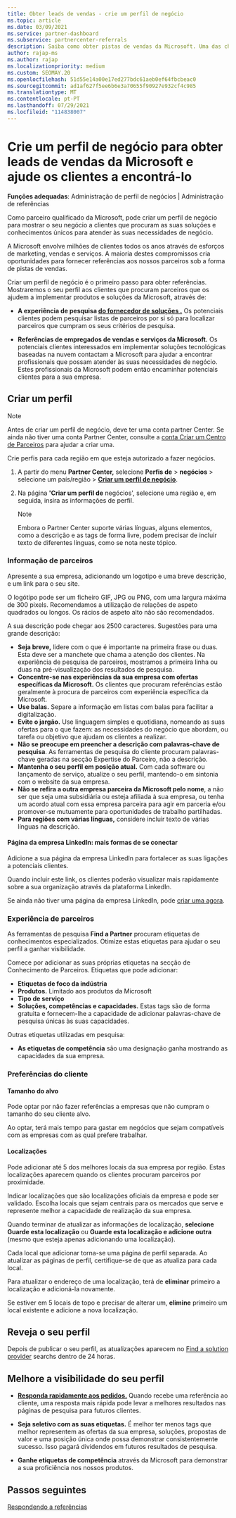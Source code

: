 ```yaml
---
title: Obter leads de vendas - crie um perfil de negócio
ms.topic: article
ms.date: 03/09/2021
ms.service: partner-dashboard
ms.subservice: partnercenter-referrals
description: Saiba como obter pistas de vendas da Microsoft. Uma das chaves é criar um perfil de negócio no Partner Center que permita que os clientes o encontrem mais facilmente.
author: rajap-ms
ms.author: rajap
ms.localizationpriority: medium
ms.custom: SEOMAY.20
ms.openlocfilehash: 51d55e14a00e17ed277bdc61aeb0ef64fbcbeac0
ms.sourcegitcommit: ad1af627f5ee6b6e3a70655f90927e932cf4c985
ms.translationtype: MT
ms.contentlocale: pt-PT
ms.lasthandoff: 07/29/2021
ms.locfileid: "114838007"
---
```

# <a name="create-a-business-profile-to-get-microsoft-sales-leads-and-help-customers-find-you"></a>Crie um perfil de negócio para obter leads de vendas da Microsoft e ajude os clientes a encontrá-lo

**Funções adequadas**: Administração de perfil de negócios | Administração de referências

Como parceiro qualificado da Microsoft, pode criar um perfil de negócio para mostrar o seu negócio a clientes que procuram as suas soluções e conhecimentos únicos para atender às suas necessidades de negócio.

A Microsoft envolve milhões de clientes todos os anos através de esforços de marketing, vendas e serviços. A maioria destes compromissos cria oportunidades para fornecer referências aos nossos parceiros sob a forma de pistas de vendas. 

Criar um perfil de negócio é o primeiro passo para obter referências. Mostraremos o seu perfil aos clientes que procuram parceiros que os ajudem a implementar produtos e soluções da Microsoft, através de:

- **A experiência de pesquisa [do fornecedor de soluções .](https://www.microsoft.com/solution-providers/home)** Os potenciais clientes podem pesquisar listas de parceiros por si só para localizar parceiros que cumpram os seus critérios de pesquisa.

- **Referências de empregados de vendas e serviços da Microsoft.** Os potenciais clientes interessados em implementar soluções tecnológicas baseadas na nuvem contactam a Microsoft para ajudar a encontrar profissionais que possam atender às suas necessidades de negócio. Estes profissionais da Microsoft podem então encaminhar potenciais clientes para a sua empresa.

## <a name="create-a-profile"></a>Criar um perfil

> [!NOTE]  
> Antes de criar um perfil de negócio, deve ter uma conta partner Center. Se ainda não tiver uma conta Partner Center, consulte a [conta Criar um Centro de Parceiros](mpn-create-a-partner-center-account.md) para ajudar a criar uma.

Crie perfis para cada região em que esteja autorizado a fazer negócios.

1. A partir do menu **Partner Center,** selecione **Perfis de** &gt; **negócios** &gt; selecione um país/região > **[Criar um perfil de negócio](https://partner.microsoft.com/referrals/businessprofiles/)**.

2. Na página **'Criar um perfil de** negócios', selecione uma região e, em seguida, insira as informações de perfil.
   > [!NOTE]  
   >  Embora o Partner Center suporte várias línguas, alguns elementos, como a descrição e as tags de forma livre, podem precisar de incluir texto de diferentes línguas, como se nota neste tópico.

### <a name="partner-information"></a>Informação de parceiros

Apresente a sua empresa, adicionando um logotipo e uma breve descrição, e um link para o seu site. 

O logótipo pode ser um ficheiro GIF, JPG ou PNG, com uma largura máxima de 300 pixels. Recomendamos a utilização de relações de aspeto quadrados ou longos. Os rácios de aspeto alto não são recomendados.

A sua descrição pode chegar aos 2500 caracteres. Sugestões para uma grande descrição: 

-  **Seja breve,** lidere com o que é importante na primeira frase ou duas. Esta deve ser a manchete que chama a atenção dos clientes. Na experiência de pesquisa de parceiros, mostramos a primeira linha ou duas na pré-visualização dos resultados de pesquisa.
-  **Concentre-se nas experiências da sua empresa com ofertas específicas da Microsoft.** Os clientes que procuram referências estão geralmente à procura de parceiros com experiência específica da Microsoft.
-  **Use balas.** Separe a informação em listas com balas para facilitar a digitalização.
-  **Evite o jargão.** Use linguagem simples e quotidiana, nomeando as suas ofertas para o que fazem: as necessidades do negócio que abordam, ou tarefa ou objetivo que ajudam os clientes a realizar.
-  **Não se preocupe em preencher a descrição com palavras-chave de pesquisa**. As ferramentas de pesquisa do cliente procuram palavras-chave geradas na secção Expertise do Parceiro, não a descrição.
-  **Mantenha o seu perfil em posição atual.** Com cada software ou lançamento de serviço, atualize o seu perfil, mantendo-o em sintonia com o website da sua empresa.
-  **Não se refira a outra empresa parceira da Microsoft pelo nome**, a não ser que seja uma subsidiária ou esteja afiliada à sua empresa, ou tenha um acordo atual com essa empresa parceira para agir em parceria e/ou promover-se mutuamente para oportunidades de trabalho partilhadas.
-  **Para regiões com várias línguas,** considere incluir texto de várias línguas na descrição.

#### <a name="linkedin-company-page-more-ways-to-connect"></a>Página da empresa LinkedIn: mais formas de se conectar

Adicione a sua página da empresa LinkedIn para fortalecer as suas ligações a potenciais clientes. 

Quando incluir este link, os clientes poderão visualizar mais rapidamente sobre a sua organização através da plataforma LinkedIn.

Se ainda não tiver uma página da empresa LinkedIn, pode [criar uma agora](https://www.linkedin.com/company/setup/new/).

### <a name="partner-expertise"></a>Experiência de parceiros

As ferramentas de pesquisa **Find a Partner** procuram etiquetas de conhecimentos especializados. Otimize estas etiquetas para ajudar o seu perfil a ganhar visibilidade.

Comece por adicionar as suas próprias etiquetas na secção de Conhecimento de Parceiros. Etiquetas que pode adicionar: 

-  **Etiquetas de foco da indústria**
-  **Produtos.** Limitado aos produtos da Microsoft
-  **Tipo de serviço**
-  **Soluções, competências e capacidades.** Estas tags são de forma gratuita e fornecem-lhe a capacidade de adicionar palavras-chave de pesquisa únicas às suas capacidades.

Outras etiquetas utilizadas em pesquisa:

- **As etiquetas de competência** são uma designação ganha mostrando as capacidades da sua empresa.

### <a name="customer-preferences"></a>Preferências do cliente

#### <a name="target-size"></a>Tamanho do alvo

Pode optar por não fazer referências a empresas que não cumpram o tamanho do seu cliente alvo.

Ao optar, terá mais tempo para gastar em negócios que sejam compatíveis com as empresas com as qual prefere trabalhar.

#### <a name="locations"></a>Localizações

Pode adicionar até 5 dos melhores locais da sua empresa por região. Estas localizações aparecem quando os clientes procuram parceiros por proximidade.

Indicar localizações que são localizações oficiais da empresa e pode ser validado. Escolha locais que sejam centrais para os mercados que serve e represente melhor a capacidade de realização da sua empresa.

Quando terminar de atualizar as informações de localização, **selecione Guarde esta localização** ou **Guarde esta localização e adicione outra** (mesmo que esteja apenas adicionando uma localização).

Cada local que adicionar torna-se uma página de perfil separada. Ao atualizar as páginas de perfil, certifique-se de que as atualiza para cada local.

Para atualizar o endereço de uma localização, terá de **eliminar** primeiro a localização e adicioná-la novamente.

Se estiver em 5 locais de topo e precisar de alterar um, **elimine** primeiro um local existente e adicione a nova localização.

## <a name="review-your-profile"></a>Reveja o seu perfil

Depois de publicar o seu perfil, as atualizações aparecem no [Find a solution provider](https://www.microsoft.com/solution-providers/home) searchs dentro de 24 horas.

## <a name="improve-the-visibility-of-your-profile"></a>Melhore a visibilidade do seu perfil

- **[Responda rapidamente aos pedidos.](manage-leads.md)** Quando recebe uma referência ao cliente, uma resposta mais rápida pode levar a melhores resultados nas páginas de pesquisa para futuros clientes.

- **Seja seletivo com as suas etiquetas.**  É melhor ter menos tags que melhor representem as ofertas da sua empresa, soluções, propostas de valor e uma posição única onde possa demonstrar consistentemente sucesso.  Isso pagará dividendos em futuros resultados de pesquisa.
- **Ganhe etiquetas de competência** através da Microsoft para demonstrar a sua proficiência nos nossos produtos.

## <a name="next-steps"></a>Passos seguintes

[Respondendo a referências](manage-leads.md)
